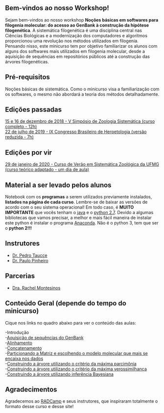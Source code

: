 ## Bem-vindos ao nosso Workshop!

Sejam bem-vindos ao nosso workshop **Noções básicas em softwares para filogenia molecular: do acesso ao GenBank à construção da hipótese filogenética**. A sistemática filogenética é uma disciplina central nas Ciências Biológicas e a modernização dos computadores e algoritmos proporcionou uma revolução nos métodos utilizados em filogenia. Pensando nisso, este minicurso tem por objetivo familiarizar os alunos com alguns dos softwares mais utilizados em filogenia molecular, desde a aquisição de sequências em repositórios públicos até a construção das árvores filogenéticas.

## Pré-requisitos

Noções básicas de sistemática. Como o minicurso visa a familiarização com os softwares, o mesmo não abordará a teoria dos métodos
detalhadamente.

## Edições passadas
[15 e 16 de dezembro de 2018 - V Simpósio de Zoologia Sistemática (curso completo - 12h)](https://pedrotaucce.github.io/filogenia/simposio_ufmg)<br>
[22 de julho de 2019 - IX Congresso Brasileiro de Herpetologia (versão reduzida - 7h)](https://pedrotaucce.github.io/filogenia/ixcbh)

## Edições por vir

[29 de janeiro de 2020 - Curso de Verão em Sistemática Zoológica da UFMG (curso teórico adaptado - um dia de aula)](https://pedrotaucce.github.io/filogenia/curso_verao_ufmg)

## Material a ser levado pelos alunos

Notebook com os **programas** a serem utilizados previamente instalados, **listados na página de cada curso**. Lembre-se de baixar as versões de acordo com o seu sistema operacional! Em todo caso, é **MUITO IMPORTANTE** que vocês tenham o [java](https://www.java.com/pt_BR/download/) e o [python 2.7](https://www.python.org/downloads/). Devido a algumas bibliotecas que vamos precisar, a melhor e mais fácil maneira de instalar este python é instalar o programa [Anaconda](https://www.anaconda.com/download/). Não é o python 3, tem que ser o **python 2!!!**

## Instrutores

- [Dr. Pedro Taucce](http://www.pedrotaucce.org)<br>
- [Dr. Paulo Pinheiro](http://www.https://pinheiropdp.weebly.com/)

## Parcerias 

- [Dra. Rachel Montesinos](http://lattes.cnpq.br/3354579224369266)
## Conteúdo Geral (depende do tempo do minicurso)

Cique nos links no quadro abaixo para ver o conteúdo das aulas:

-Introdução<br>
-[Aquisição de sequências do GenBank](https://pedrotaucce.github.io/filogenia/genbank)<br>
-[Alinhamento](https://pedrotaucce.github.io/filogenia/alinhamento)<br>
-[Concatenamento](https://pedrotaucce.github.io/filogenia/sequencematrix)<br>
-[Particionando a Matriz e escolhendo o modelo molecular que mais se encaixa nos dados](https://pedrotaucce.github.io/filogenia/selecaodemodelos)<br>
-[Construindo a árvore utilizando o critério da máxima parcimônia](https://pedrotaucce.github.io/filogenia/parcimonia)<br>
-[Construindo a árvore utilizando o critério da máxima verossimilhança](https://pedrotaucce.github.io/filogenia/verossimilhanca)<br>
-[Construindo a árvore utilizando inferência Bayesiana](https://pedrotaucce.github.io/filogenia/bayesiana)<br>


## Agradecimentos

Agradecemos ao [RADCamp](https://radcamp.github.io/) e seus instrutores, que inspiraram totalmente o formato desse curso e desse site!
